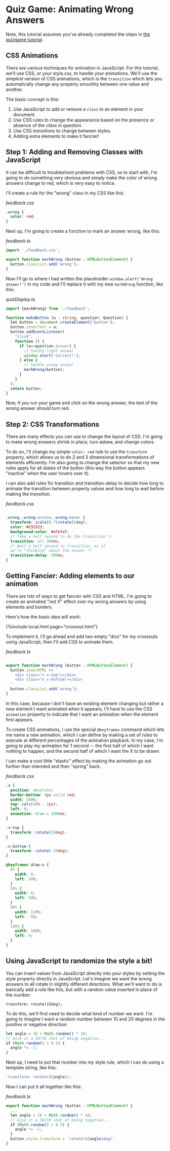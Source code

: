 # Quiz Game: Animating Wrong Answers

Note, this tutorial assumes you've already completed the steps in [the quizgame tutorial](./quizgame.md).

## CSS Animations

There are various techniques for animation in JavaScript. For *this* tutorial, we'll use CSS, or your style.css, to handle your animations. We'll use the *simplest* version of CSS animations, which is the `transition` which lets you automatically change any property smoothly between one value and another.

The basic concept is this:
1. Use JavaScript to add or remove a `class` to an element in your document.
1. Use CSS rules to change the appearance based on the presence or absence of the *class* in question.
1. Use CSS *transitions* to change between styles.
2. Adding extra elements to make it fancier!

## Step 1: Adding and Removing Classes with JavaScript

It can be difficult to troubleshoot problems with CSS, so to start with, I'm going to do something very obvious and simply make the color of wrong answers change to red, which is very easy to notice.

I'll create a rule for the "wrong" class in my CSS like this:

*feedback.css*

```css
.wrong {
  color: red;
}
```

Next up, I'm going to create a function to mark an answer wrong, like this:

*feedback.ts*
```typescript
import './feedback.css';

export function markWrong (button : HTMLButtonElement) {
  button.classList.add('wrong');
}
```

Now I'll go to where I had written the placeholder `window.alert('Wrong answer!')` in my code and I'll replace it with my new `markWrong` function, like this:

*quizDisplay.ts*

```typescript
import {markWrong} from './feedback';

function makeButton (a : string, question: Question) {
  let button = document.createElement('button');
  button.innerText = a;
  button.addEventListener(
    "click",
    function () {
      if (a==question.answer) {
        // handle right answer
        window.alert('Correct!');
      } else {
        // handle wrong answer
        markWrong(button);
      }
    }
  );
  return button;
}
```

Now, if you run your game and click on the wrong answer, the text of the wrong answer should turn red.

## Step 2: CSS Transformations

There are many effects you can use to change the layout of CSS. I'm going to make wrong answers shrink in place, turn askew, and change colors.

To do so, I'll change my simple `color: red` rule to use the `transform` property, which allows us to do 2 and 3 dimensional transformations of elements efficiently. I'm also going to change the selector so that my new rules apply for all states of the button (this way the button appears "inactive" when the user hovers over it).

I can also add rules for transition and transition-delay to decide how long to animate the transition between property values and how long to wait before making the transition.

_feedback.css_

```css

.wrong,.wrong:active,.wrong:hover {
  transform: scale(0.7)rotate(5deg);
  color: #232323;
  background-color: #efefef;
  /* Take a half second to do the transition */
  transition: all 500ms;
  /* Wait a half second to transition, as if
  we're "thinking" about the answer */
  transition-delay: 500ms;
}

```

## Getting Fancier: Adding elements to our animation

There are lots of ways to get fancier with CSS and HTML. I'm going to create an animated "red X" effect over my wrong answers by using elements and borders.

Here's how the basic idea will work:

{%include local.html page="crossout.html"}

To implement it, I'll go ahead and add two empty "divs" for my crossouts using JavaScript, then I'll add CSS to animate them.

*feedback.ts*

```typescript

export function markWrong (button : HTMLButtonElement) {  
  button.innerHTML += `
    <div class="x x-top"></div>
    <div class="x x-bottom"></div>    
  `
  button.classList.add('wrong');
}
```

In this case, because I don't have an existing element changing but rather a new element I want animated when it appears, I'll have to use the CSS `animation` property to indicate that I want an animation when the element first appears.

To create CSS animations, I use the special `@keyframes` command which lets me name a new animation, which I can define by making a set of rules to execute at different percentages of the animation playback. In my case, I'm going to play my animation for 1 second -- the first half of which I want nothing to happen, and the second half of which I want the X to be drawn.

I can make a cool little "elastic" effect by making the animation go out further than intended and then "spring" back.

*feedback.css*
```css
.x {
  position: absolute;
  border-bottom: 4px solid red;
  width: 100%;
  top: calc(50% - 2px);
  left: 0;
  animation: draw-x 1000ms;
}

.x-top {
  transform: rotate(20deg);
}

.x-bottom {
  transform: rotate(-20deg);
}

@keyframes draw-x {
  0% {
    width: 0;
    left: 50%;
  }
  50% {
    width: 0;
    left: 50%;
  }
  90% {
    width: 110%;
    left: -5%;
  }
  100% {
    width: 100%;
    left: 0;
  }
}
```

## Using JavaScript to randomize the style a bit!

You can insert values from JavaScript directly into your styles by setting the *style* property directly in JavaScript. Let's imagine we want the wrong answers to all rotate in slightly different directions. What we'll want to do is basically add a rule like this, but with a random value inserted in place of the number:

`transform: rotate(15deg);`

To do this, we'll first need to decide what kind of number we want. I'm going to imagine I want a random number between 10 and 20 degrees in the positive or negative direction:

```typescript
let angle = 10 + Math.random() * 10;
// Give it a 50/50 shot of being negative...
if (Math.random() > 0.5) {
  angle *= -1;
}
```

Next up, I need to put that number into my style rule, which I can do using a template string, like this:

```typescript
`transform: rotate(${angle});`
```

Now I can put it all together like this:

*feedback.ts*
```typescript
export function markWrong (button : HTMLButtonElement) {
  ...
  let angle = 10 + Math.random() * 10;
  // Give it a 50/50 shot of being negative...
  if (Math.random() > 0.5) {
    angle *= -1;
  }
  button.style.transform = `rotate(${angle}deg)`
}
```

